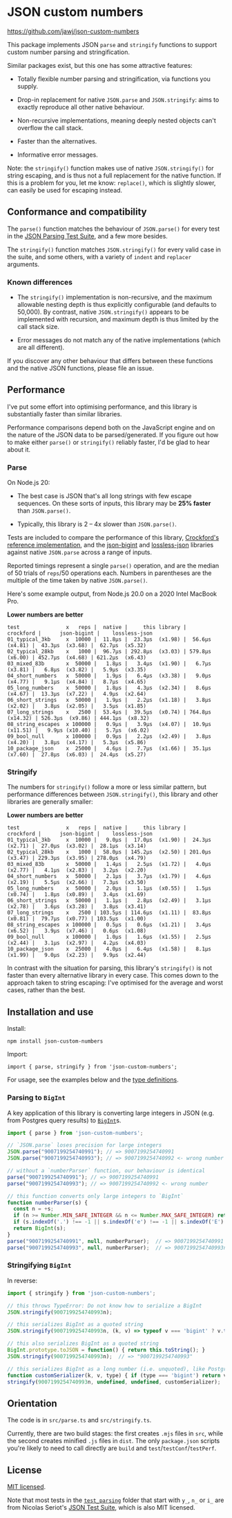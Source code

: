 # JSON custom numbers

https://github.com/jawj/json-custom-numbers

This package implements JSON `parse` and `stringify` functions to support custom number parsing and stringification.

Similar packages exist, but this one has some attractive features:

* Totally flexible number parsing and stringification, via functions you supply.

* Drop-in replacement for native `JSON.parse` and `JSON.stringify`: aims to exactly reproduce all other native behaviour.

* Non-recursive implementations, meaning deeply nested objects can't overflow the call stack.

* Faster than the alternatives.

* Informative error messages.

Note: the `stringify()` function makes use of native `JSON.stringify()` for string escaping, and is thus not a full replacement for the native function. If this is a problem for you, let me know: `replace()`, which is slightly slower, can easily be used for escaping instead.


## Conformance and compatibility

The `parse()` function matches the behaviour of `JSON.parse()` for every test in the [JSON Parsing Test Suite](https://github.com/nst/JSONTestSuite), and a few more besides.

The `stringify()` function matches `JSON.stringify()` for every valid case in the suite, and some others, with a variety of `indent` and `replacer` arguments.


### Known differences

* The `stringify()` implementation is non-recursive, and the maximum allowable nesting depth is thus explicitly configurable (and defaults to 50,000). By contrast, native `JSON.stringify()` appears to be implemented with recursion, and maximum depth is thus limited by the call stack size.

* Error messages do not match any of the native implementations (which are all different).

If you discover any other behaviour that differs between these functions and the native JSON functions, please file an issue.


## Performance

I've put some effort into optimising performance, and this library is substantially faster than similar libraries.

Performance comparisons depend both on the JavaScript engine and on the nature of the JSON data to be parsed/generated. If you figure out how to make either `parse()` or `stringify()` reliably faster, I'd be glad to hear about it.


### Parse

On Node.js 20:

* The best case is JSON that's all long strings with few escape sequences. On these sorts of inputs, this library may be **25% faster** than `JSON.parse()`.

* Typically, this library is 2 – 4x slower than `JSON.parse()`.

Tests are included to compare the performance of this library, [Crockford's reference implementation](https://github.com/douglascrockford/JSON-js/blob/03157639c7a7cddd2e9f032537f346f1a87c0f6d/json_parse.js), and the [json-bigint](https://www.npmjs.com/package/json-bigint) and [lossless-json](https://www.npmjs.com/package/lossless-json) libraries against native `JSON.parse` across a range of inputs. 

Reported timings represent a single `parse()` operation, and are the median of 50 trials of `reps`/50 operations each. Numbers in parentheses are the multiple of the time taken by native `JSON.parse()`.

Here's some example output, from Node.js 20.0 on a 2020 Intel MacBook Pro.

**Lower numbers are better**

```
test               x   reps |  native |     this library |        crockford |      json-bigint |    lossless-json
01_typical_3kb     x  10000 |  11.8μs |  23.3μs  (x1.98) |  56.6μs  (x4.81) |  43.3μs  (x3.68) |  62.7μs  (x5.32)
02_typical_28kb    x   1000 |  96.7μs | 292.8μs  (x3.03) | 579.8μs  (x6.00) | 452.7μs  (x4.68) | 621.2μs  (x6.43)
03_mixed_83b       x  50000 |   1.8μs |   3.4μs  (x1.90) |   6.7μs  (x3.81) |   6.8μs  (x3.82) |   5.9μs  (x3.35)
04_short_numbers   x  50000 |   1.9μs |   6.4μs  (x3.38) |   9.0μs  (x4.77) |   9.1μs  (x4.84) |   8.7μs  (x4.65)
05_long_numbers    x  50000 |   1.8μs |   4.3μs  (x2.34) |   8.6μs  (x4.67) |  13.3μs  (x7.22) |   4.9μs  (x2.64)
06_short_strings   x  50000 |   1.9μs |   2.2μs  (x1.18) |   3.8μs  (x2.02) |   3.8μs  (x2.05) |   3.5μs  (x1.85)
07_long_strings    x   2500 |  53.4μs |  39.5μs  (x0.74) | 764.8μs (x14.32) | 526.3μs  (x9.86) | 444.1μs  (x8.32)
08_string_escapes  x 100000 |   0.9μs |   3.9μs  (x4.07) |  10.9μs (x11.51) |   9.9μs (x10.40) |   5.7μs  (x6.02)
09_bool_null       x 100000 |   0.9μs |   2.2μs  (x2.49) |   3.8μs  (x4.20) |   3.8μs  (x4.17) |   5.3μs  (x5.86)
10_package_json    x  25000 |   4.6μs |   7.7μs  (x1.66) |  35.1μs  (x7.60) |  27.8μs  (x6.03) |  24.4μs  (x5.27)
```

### Stringify

The numbers for `stringify()` follow a more or less similar pattern, but performance differences between `JSON.stringify()`, this library and other libraries are generally smaller:

**Lower numbers are better**

```
test               x   reps |  native |     this library |        crockford |      json-bigint |    lossless-json
01_typical_3kb     x  10000 |   9.0μs |  17.0μs  (x1.90) |  24.3μs  (x2.71) |  27.0μs  (x3.02) |  28.1μs  (x3.14)
02_typical_28kb    x   1000 |  58.0μs | 145.2μs  (x2.50) | 201.0μs  (x3.47) | 229.3μs  (x3.95) | 278.0μs  (x4.79)
03_mixed_83b       x  50000 |   1.4μs |   2.5μs  (x1.72) |   4.0μs  (x2.77) |   4.1μs  (x2.83) |   3.2μs  (x2.20)
04_short_numbers   x  50000 |   2.1μs |   3.7μs  (x1.79) |   4.6μs  (x2.19) |   5.5μs  (x2.66) |   7.3μs  (x3.50)
05_long_numbers    x  50000 |   2.0μs |   1.1μs  (x0.55) |   1.5μs  (x0.74) |   1.8μs  (x0.89) |   3.4μs  (x1.69)
06_short_strings   x  50000 |   1.1μs |   2.8μs  (x2.49) |   3.1μs  (x2.78) |   3.6μs  (x3.28) |   3.8μs  (x3.41)
07_long_strings    x   2500 | 103.5μs | 114.6μs  (x1.11) |  83.8μs  (x0.81) |  79.7μs  (x0.77) | 103.5μs  (x1.00)
08_string_escapes  x 100000 |   0.5μs |   0.6μs  (x1.21) |   3.4μs  (x6.52) |   3.9μs  (x7.46) |   0.6μs  (x1.08)
09_bool_null       x 100000 |   1.0μs |   1.6μs  (x1.55) |   2.5μs  (x2.44) |   3.1μs  (x2.97) |   4.2μs  (x4.03)
10_package_json    x  25000 |   4.0μs |   6.4μs  (x1.58) |   8.1μs  (x1.99) |   9.0μs  (x2.23) |   9.9μs  (x2.44)
```

In contrast with the situation for parsing, this library's `stringify()` is not faster than every alternative library in every case. This comes down to the approach taken to string escaping: I've optimised for the average and worst cases, rather than the best.


## Installation and use

Install:

`npm install json-custom-numbers`

Import:

`import { parse, stringify } from 'json-custom-numbers';`

For usage, see the examples below and the [type definitions](dist/index.d.ts).


### Parsing to `BigInt`

A key application of this library is converting large integers in JSON (e.g. from Postgres query results) to [`BigInt`](https://developer.mozilla.org/en-US/docs/Web/JavaScript/Reference/Global_Objects/BigInt)s.

```javascript
import { parse } from 'json-custom-numbers';

// `JSON.parse` loses precision for large integers
JSON.parse("9007199254740991"); // => 9007199254740991
JSON.parse("9007199254740993"); // => 9007199254740992 <- wrong number

// without a `numberParser` function, our behaviour is identical
parse("9007199254740991"); // => 9007199254740991
parse("9007199254740993"); // => 9007199254740992 <- wrong number

// this function converts only large integers to `BigInt`
function numberParser(s) {
  const n = +s;
  if (n >= Number.MIN_SAFE_INTEGER && n <= Number.MAX_SAFE_INTEGER) return n;
  if (s.indexOf('.') !== -1 || s.indexOf('e') !== -1 || s.indexOf('E') !== -1) return n;
  return BigInt(s);
}
parse("9007199254740991", null, numberParser);  // => 9007199254740991
parse("9007199254740993", null, numberParser);  // => 9007199254740993n <- now correct
```

### Stringifying `BigInt`

In reverse:

```javascript
import { stringify } from 'json-custom-numbers';

// this throws TypeError: Do not know how to serialize a BigInt
JSON.stringify(9007199254740993n);

// this serializes BigInt as a quoted string
JSON.stringify(9007199254740993n, (k, v) => typeof v === 'bigint' ? v.toString() : v);  // => "9007199254740993"

// this also serializes BigInt as a quoted string
BigInt.prototype.toJSON = function() { return this.toString(); }
JSON.stringify(9007199254740993n);  // => "9007199254740993"

// this serializes BigInt as a long number (i.e. unquoted), like Postgres does
function customSerializer(k, v, type) { if (type === 'bigint') return v.toString(); }
stringify(9007199254740993n, undefined, undefined, customSerializer);  // => 9007199254740993
```


## Orientation

The code is in `src/parse.ts` and `src/stringify.ts`.

Currently, there are two build stages: the first creates `.mjs` files in `src`, while the second creates minified `.js` files in `dist`. The only `package.json` scripts you're likely to need to call directly are `build` and `test`/`testConf`/`testPerf`.


## License

[MIT licensed](LICENSE).

Note that most tests in the [`test_parsing`](test/test_parsing/) folder that start with `y_`, `n_` or `i_` are from Nicolas Seriot's [JSON Test Suite](https://github.com/nst/JSONTestSuite), which is also MIT licensed.
